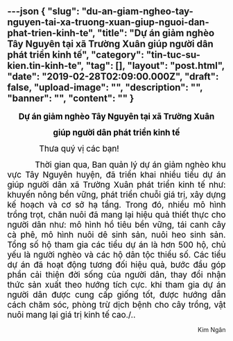 ---json
{
    "slug": "du-an-giam-ngheo-tay-nguyen-tai-xa-truong-xuan-giup-nguoi-dan-phat-trien-kinh-te",
    "title": "Dự án giảm nghèo Tây Nguyên tại xã Trường Xuân giúp người dân phát triển kinh tế",
    "category": "tin-tuc-su-kien.tin-kinh-te",
    "tag": [],
    "layout": "post.html",
    "date": "2019-02-28T02:09:00.000Z",
    "draft": false,
    "upload-image": "",
    "description": "",
    "banner": "",
    "__content__": ""
}
---
<p style="text-align:center"><strong><span style="font-size:14.0pt"><span style="color:black">Dự &aacute;n giảm ngh&egrave;o T&acirc;y Nguy&ecirc;n tại x&atilde; Trường Xu&acirc;n</span></span></strong></p>

<p style="text-align:center"><strong><span style="font-size:14.0pt"><span style="color:black">gi&uacute;p người d&acirc;n ph&aacute;t triển kinh tế</span></span></strong></p>

<p style="text-align:justify"><span style="font-size:14.0pt"><span style="color:black">&nbsp; &nbsp; &nbsp; &nbsp; &nbsp; &nbsp; &nbsp; Thưa qu&yacute; vị c&aacute;c bạn!</span></span></p>

<p style="text-align:justify"><span style="font-size:14.0pt"><span style="color:black">&nbsp; &nbsp; &nbsp; &nbsp; &nbsp; &nbsp;Thời gian qua, Ban quản l&yacute; dự &aacute;n giảm ngh&egrave;o khu vực T&acirc;y Nguy&ecirc;n huyện, đ&atilde; triển khai nhiều tiểu dự &aacute;n gi&uacute;p người d&acirc;n x&atilde; Trường Xu&acirc;n ph&aacute;t triển kinh tế như: khuyến n&ocirc;ng bền vững, ph&aacute;t triển chuỗi gi&aacute; trị, x&acirc;y dựng kế hoạch v&agrave; cơ sở hạ tầng. Trong đ&oacute;, nhiều m&ocirc; h&igrave;nh trồng trọt, chăn nu&ocirc;i đ&atilde; mang lại hiệu quả thiết thực cho người d&acirc;n như: m&ocirc; h&igrave;nh hồ ti&ecirc;u bền vững, t&aacute;i canh c&acirc;y c&agrave; ph&ecirc;, m&ocirc; h&igrave;nh nu&ocirc;i d&ecirc; sinh sản, nu&ocirc;i heo sinh sản. Tổng số hộ tham gia c&aacute;c tiểu dự &aacute;n l&agrave; hơn 500 hộ, chủ yếu l&agrave; người ngh&egrave;o v&agrave; c&aacute;c hộ d&acirc;n tộc thiểu số. C&aacute;c tiểu dự &aacute;n đ&atilde; hoạt động tương đối hiệu quả, bước đầu g&oacute;p phần cải thiện đời sống của người d&acirc;n, thay đổi nhận thức sản xuất theo hướng t&iacute;ch cực. khi tham gia dự &aacute;n người d&acirc;n được cung cấp giống tốt, được hướng dẫn c&aacute;ch chăm s&oacute;c, ph&ograve;ng trừ dịch bệnh cho c&acirc;y trồng, vật nu&ocirc;i mang lại gi&aacute; trị kinh tế cao./..</span></span></p>

<p style="text-align:right">Kim Ng&acirc;n</p>
